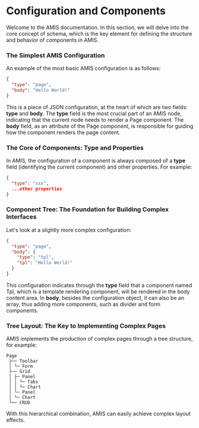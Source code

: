 # Configuration and Components

Welcome to the AMIS documentation. In this section, we will delve into the core concept of schema, which is the key element for defining the structure and behavior of components in AMIS.

### The Simplest AMIS Configuration
An example of the most basic AMIS configuration is as follows:

```json
{
  "type": "page",
  "body": "Hello World!"
}
```

This is a piece of JSON configuration, at the heart of which are two fields: **type** and **body**. The **type** field is the most crucial part of an AMIS node, indicating that the current node needs to render a Page component. The **body** field, as an attribute of the Page component, is responsible for guiding how the component renders the page content.

### The Core of Components: Type and Properties
In AMIS, the configuration of a component is always composed of a **type** field (identifying the current component) and other properties. For example:

```json
{
  "type": "xxx",
  ...other properties
}
```

### Component Tree: The Foundation for Building Complex Interfaces
Let's look at a slightly more complex configuration:

```json
{
  "type": "page",
  "body": {
    "type": "tpl",
    "tpl": "Hello World!"
  }
}
```

This configuration indicates through the **type** field that a component named Tpl, which is a template rendering component, will be rendered in the body content area. In **body**, besides the configuration object, it can also be an array, thus adding more components, such as divider and form components.

### Tree Layout: The Key to Implementing Complex Pages
AMIS implements the production of complex pages through a tree structure, for example:

```
Page
 ├── Toolbar
 │ └─ Form 
 ├── Grid 
 │ ├─ Panel
 │ │ └─ Tabs
 │ │ └─ Chart
 │ └─ Panel
 │ └─ Chart
 └── CRUD
```

With this hierarchical combination, AMIS can easily achieve complex layout effects.




